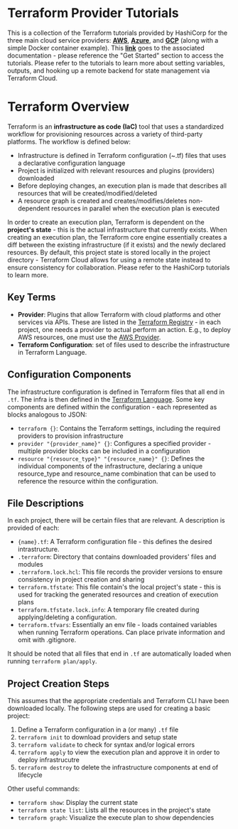 # Terraform Provider Tutorials

This is a collection of the Terraform tutorials provided by HashiCorp for the three main cloud service providers: [__AWS__](https://aws.amazon.com/), [__Azure__](https://azure.microsoft.com/en-us/), and [__GCP__](https://cloud.google.com/) (along with a simple Docker container example). This [__link__](https://learn.hashicorp.com/terraform) goes to the associated documentation - please reference the "Get Started" section to access the tutorials. Please refer to the tutorials to learn more about setting variables, outputs, and hooking up a remote backend for state management via Terraform Cloud. 

# Terraform Overview

Terraform is an __infrastructure as code (IaC)__ tool that uses a standardized workflow for provisioning resources across a variety of third-party platforms. The workflow is defined below:

- Infrastructure is defined in Terraform configuration (~.tf) files that uses a declarative configuration language
- Project is initialized with relevant resources and plugins (providers) downloaded 
- Before deploying changes, an execution plan is made that describes all resources that will be created/modified/deleted 
- A resource graph is created and creates/modifies/deletes non-dependent resources in parallel when the execution plan is executed

In order to create an execution plan, Terraform is dependent on the __project's state__ - this is the actual infrastructure that currently exists. When creating an execution plan, the Terraform core engine essentially creates a diff between the existing infrastructure (if it exists) and the newly declared resources. By default, this project state is stored locally in the project directory - Terraform Cloud allows for using a remote state instead to ensure consistency for collaboration. Please refer to the HashiCorp tutorials to learn more. 

## Key Terms
- __Provider__: Plugins that allow Terraform with cloud platforms and other services via APIs. These are listed in the [Terraform Registry](https://registry.terraform.io/) - in each project, one needs a provider to actual perform an action. E.g., to deploy AWS resources, one must use the [AWS Provider](https://registry.terraform.io/providers/hashicorp/aws/latest/docs).
- __Terraform Configuration__: set of files used to describe the infrastructure in Terraform Language. 

## Configuration Components
The infrastructure configuration is defined in Terraform files that all end in `.tf`. The infra is then defined in the [Terraform Language](https://www.terraform.io/docs/language/index.html). Some key components are defined within the configuration - each represented as blocks analogous to JSON:

- `terraform {}`: Contains the Terraform settings, including the required providers to provision infrastructure
- `provider "{provider_name}" {}`: Configures a specified provider - multiple provider blocks can be included in a configuration
- `resource "{resource_type}" "{resource_name}" {}`: Defines the individual components of the infrastructure, declaring a unique resource_type and resource_name combination that can be used to reference the resource within the configuration. 

## File Descriptions
In each project, there will be certain files that are relevant. A description is provided of each:

- `{name}.tf`: A Terraform configuration file - this defines the desired intrastructure.
- `.terraform`: Directory that contains downloaded providers' files and modules
- `.terraform.lock.hcl`: This file records the provider versions to ensure consistency in project creation and sharing
- `terraform.tfstate`: This file contain's the local project's state - this is used for tracking the generated resources and creation of execution plans
- `terraform.tfstate.lock.info`: A temporary file created during applying/deleting a configuration. 
- `terraform.tfvars`: Essentially an env file - loads contained variables when running Terraform operations. Can place private information and omit with .gitignore. 

It should be noted that all files that end in `.tf` are automatically loaded when running `terraform plan/apply`. 

## Project Creation Steps
This assumes that the appropriate credentials and Terraform CLI have been downloaded locally. The following steps are used for creating a basic project:

1. Define a Terraform configuration in a (or many) `.tf` file
2. `terraform init` to download providers and setup state
3. `terraform validate` to check for syntax and/or logical errors
4. `terraform apply` to view the execution plan and approve it in order to deploy infrastrucutre
5. `terraform destroy` to delete the infrastructure components at end of lifecycle

Other useful commands:

- `terraform show`: Display the current state
- `terraform state list`: Lists all the resources in the project's state
- `terraform graph`: Visualize the execute plan to show dependencies

